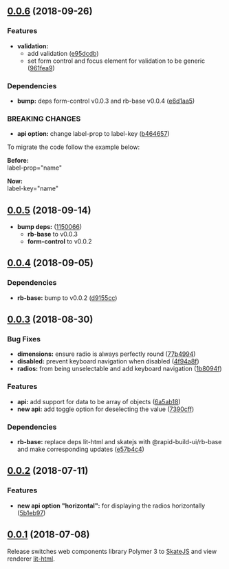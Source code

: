 ## [0.0.6](https://github.com/rapid-build-ui/rb-radios/compare/v0.0.5...v0.0.6) (2018-09-26)


### Features

* **validation:**
	* add validation ([e95dcdb](https://github.com/rapid-build-ui/rb-radios/commit/e95dcdb))
	* set form control and focus element for validation to be generic ([961fea9](https://github.com/rapid-build-ui/rb-radios/commit/961fea9))


### Dependencies

* **bump:** deps form-control v0.0.3 and rb-base v0.0.4 ([e6d1aa5](https://github.com/rapid-build-ui/rb-radios/commit/e6d1aa5))


### BREAKING CHANGES

* **api option:** change label-prop to label-key ([b464657](https://github.com/rapid-build-ui/rb-radios/commit/b464657))

To migrate the code follow the example below:

**Before:**  
label-prop="name"

**Now:**  
label-key="name"



## [0.0.5](https://github.com/rapid-build-ui/rb-radios/compare/v0.0.4...v0.0.5) (2018-09-14)


* **bump deps:** ([1150066](https://github.com/rapid-build-ui/rb-radios/commit/1150066))
	* **rb-base** to v0.0.3
	* **form-control** to v0.0.2



## [0.0.4](https://github.com/rapid-build-ui/rb-radios/compare/v0.0.3...v0.0.4) (2018-09-05)


### Dependencies

* **rb-base:** bump to v0.0.2 ([d9155cc](https://github.com/rapid-build-ui/rb-radios/commit/d9155cc))



## [0.0.3](https://github.com/rapid-build-ui/rb-radios/compare/v0.0.2...v0.0.3) (2018-08-30)


### Bug Fixes

* **dimensions:** ensure radio is always perfectly round ([77b4994](https://github.com/rapid-build-ui/rb-radios/commit/77b4994))
* **disabled:** prevent keyboard navigation when disabled ([4f94a8f](https://github.com/rapid-build-ui/rb-radios/commit/4f94a8f))
* **radios:** from being unselectable and add keyboard navigation ([1b8094f](https://github.com/rapid-build-ui/rb-radios/commit/1b8094f))


### Features

* **api:** add support for data to be array of objects ([6a5ab18](https://github.com/rapid-build-ui/rb-radios/commit/6a5ab18))
* **new api:** add toggle option for deselecting the value ([7390cff](https://github.com/rapid-build-ui/rb-radios/commit/7390cff))


### Dependencies

* **rb-base:** replace deps lit-html and skatejs with @rapid-build-ui/rb-base and make corresponding updates ([e57b4c4](https://github.com/rapid-build-ui/rb-radios/commit/e57b4c4))



## [0.0.2](https://github.com/rapid-build-ui/rb-radios/compare/v0.0.1...v0.0.2) (2018-07-11)


### Features

* **new api option "horizontal":** for displaying the radios horizontally ([5b1eb97](https://github.com/rapid-build-ui/rb-radios/commit/5b1eb97))



## [0.0.1](https://github.com/rapid-build-ui/rb-radios/compare/v0.0.0...v0.0.1) (2018-07-08)


Release switches web components library Polymer 3 to [SkateJS](http://skatejs.netlify.com/) and view renderer [lit-html](https://polymer.github.io/lit-html/).


